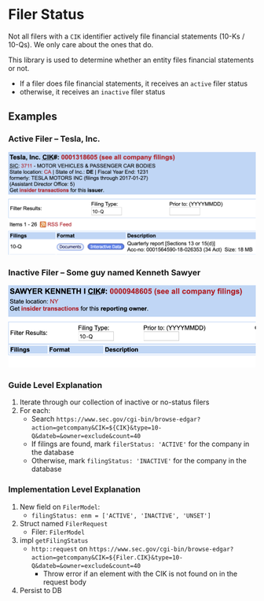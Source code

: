 # Filer Status
Not all filers with a `CIK` identifier actively file financial statements (10-Ks / 10-Qs). We only care about the ones that do.

This library is used to determine whether an entity files financial statements or not.
- If a filer does file financial statements, it receives an `active` filer status
- otherwise, it receives an `inactive` filer status
## Examples
### Active Filer – Tesla, Inc.
![active filer example – Tesla](../../assets/images/docs/active_filer_example_tesla.png)
### Inactive Filer – Some guy named Kenneth Sawyer
![inactive filer example – Sawyer](../../assets/images/docs/inactive_filer_example_sawyer.png)
### Guide Level Explanation
1. Iterate through our collection of inactive or no-status filers
2. For each:
    - Search `https://www.sec.gov/cgi-bin/browse-edgar?action=getcompany&CIK=${CIK}&type=10-Q&dateb=&owner=exclude&count=40`
    - If filings are found, mark `filerStatus: 'ACTIVE'` for the company in the database
    - Otherwise, mark `filingStatus: 'INACTIVE'` for the company in the database
### Implementation Level Explanation
1. New field on `FilerModel`:
    - `filingStatus: enm = ['ACTIVE', 'INACTIVE', 'UNSET']`
2. Struct named `FilerRequest`
    - Filer: `FilerModel`
3. impl `getFilingStatus`
    - `http::request` on `https://www.sec.gov/cgi-bin/browse-edgar?action=getcompany&CIK=${Filer.CIK}&type=10-Q&dateb=&owner=exclude&count=40`
        - Throw error if an <a> element with the CIK is not found on in the request body
4. Persist to DB
